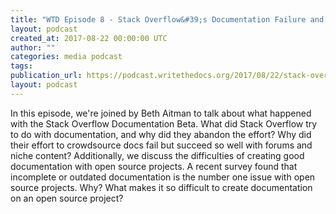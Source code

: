 ```yaml
---
title: "WTD Episode 8 - Stack Overflow&#39;s Documentation Failure and Open Source Challenges"
layout: podcast
created_at: 2017-08-22 00:00:00 UTC
author: ""
categories: media podcast
tags:
publication_url: https://podcast.writethedocs.org/2017/08/22/stack-overflow-failure-open-source-challenges/
layout: podcast
---
```


In this episode, we're joined by Beth Aitman to talk about what happened with the Stack Overflow Documentation Beta. What did Stack Overflow try to do with documentation, and why did they abandon the effort? Why did their effort to crowdsource docs fail but succeed so well with forums and niche content? Additionally, we discuss the difficulties of creating good documentation with open source projects. A recent survey found that incomplete or outdated documentation is the number one issue with open source projects. Why? What makes it so difficult to create documentation on an open source project?
